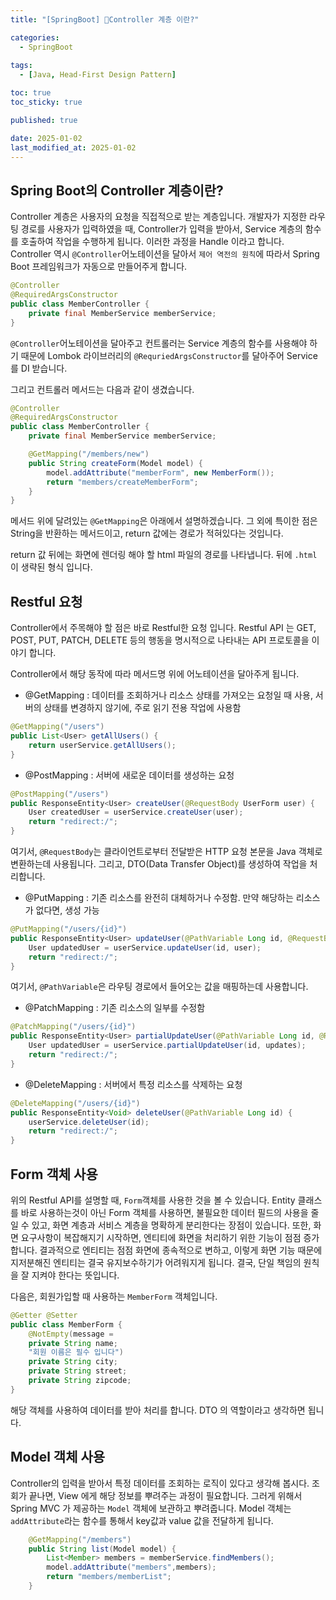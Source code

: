 ```yaml
---
title: "[SpringBoot] Controller 계층 이란?"

categories:
  - SpringBoot
  
tags:
  - [Java, Head-First Design Pattern]

toc: true
toc_sticky: true

published: true

date: 2025-01-02
last_modified_at: 2025-01-02
---
```


## Spring Boot의 Controller 계층이란?

Controller 계층은 사용자의 요청을 직접적으로 받는 계층입니다. 개발자가 지정한 라우팅 경로를 사용자가 입력하였을 때, Controller가 입력을 받아서, Service 계층의 함수를 호출하여 작업을 수행하게 됩니다. 이러한 과정을 Handle 이라고 합니다. Controller 역시 `@Controller`어노테이션을 달아서 `제어 역전의 원칙`에 따라서 Spring Boot 프레임워크가 자동으로 만들어주게 합니다.

```java
@Controller
@RequiredArgsConstructor
public class MemberController {
    private final MemberService memberService;
}
```

`@Controller`어노테이션을 달아주고 컨트롤러는 Service 계층의 함수를 사용해야 하기 때문에 Lombok 라이브러리의 `@RequriedArgsConstructor`를 달아주어 Service 를 DI 받습니다.

그리고 컨트롤러 메서드는 다음과 같이 생겼습니다.

```java
@Controller
@RequiredArgsConstructor
public class MemberController {
    private final MemberService memberService;

    @GetMapping("/members/new")
    public String createForm(Model model) {
        model.addAttribute("memberForm", new MemberForm());
        return "members/createMemberForm";
    }
}
```

메서드 위에 달려있는 `@GetMapping`은 아래에서 설명하겠습니다. 그 외에 특이한 점은 String을 반환하는 메서드이고, return 값에는 경로가 적혀있다는 것입니다.

return 값 뒤에는 화면에 렌더링 해야 할 html 파일의 경로를 나타냅니다. 뒤에 `.html` 이 생략된 형식 입니다.

## Restful 요청

Controller에서 주목해야 할 점은 바로 Restful한 요청 입니다. Restful API 는 GET, POST, PUT, PATCH, DELETE 등의 행동을 명시적으로 나타내는 API 프로토콜을 이야기 합니다.

Controller에서 해당 동작에 따라 메서드명 위에 어노테이션을 달아주게 됩니다.

- @GetMapping : 데이터를 조회하거나 리소스 상태를 가져오는 요청일 때 사용, 서버의 상태를 변경하지 않기에, 주로 읽기 전용 작업에 사용함

```java
@GetMapping("/users")
public List<User> getAllUsers() {
    return userService.getAllUsers();
}
```

- @PostMapping : 서버에 새로운 데이터를 생성하는 요청

```java
@PostMapping("/users")
public ResponseEntity<User> createUser(@RequestBody UserForm user) {
    User createdUser = userService.createUser(user);
    return "redirect:/";
}
```

여기서, `@RequestBody`는 클라이언트로부터 전달받은 HTTP 요청 본문을 Java 객체로 변환하는데 사용됩니다. 그리고, DTO(Data Transfer Object)를 생성하여 작업을 처리합니다.

- @PutMapping : 기존 리소스를 완전히 대체하거나 수정함. 만약 해당하는 리소스가 없다면, 생성 가능

```java
@PutMapping("/users/{id}")
public ResponseEntity<User> updateUser(@PathVariable Long id, @RequestBody User user) {
    User updatedUser = userService.updateUser(id, user);
    return "redirect:/";
}
```

여기서, `@PathVariable`은 라우팅 경로에서 들어오는 값을 매핑하는데 사용합니다.

- @PatchMapping : 기존 리소스의 일부를 수정함

```java
@PatchMapping("/users/{id}")
public ResponseEntity<User> partialUpdateUser(@PathVariable Long id, @RequestBody Map<String, Object> updates) {
    User updatedUser = userService.partialUpdateUser(id, updates);
    return "redirect:/";
}
```

- @DeleteMapping : 서버에서 특정 리소스를 삭제하는 요청

```java
@DeleteMapping("/users/{id}")
public ResponseEntity<Void> deleteUser(@PathVariable Long id) {
    userService.deleteUser(id);
    return "redirect:/";
}
```


##  Form 객체 사용

위의 Restful API를 설명할 때, `Form`객체를 사용한 것을 볼 수 있습니다. Entity 클래스를 바로 사용하는것이 아닌 Form 객체를 사용하면, 불필요한 데이터 필드의 사용을 줄일 수 있고, 화면 계층과 서비스 계층을 명확하게 분리한다는 장점이 있습니다. 또한, 화면 요구사항이 복잡해지기 시작하면, 엔티티에 화면을 처리하기 위한 기능이 점점 증가합니다. 결과적으로 엔티티는 점점 화면에 종속적으로 변하고, 이렇게 화면 기능 때문에 지저분해진 엔티티는 결국 유지보수하기가 어려워지게 됩니다. 결국, 단일 책임의 원칙을 잘 지켜야 한다는 뜻입니다.

다음은, 회원가입할 때 사용하는 `MemberForm` 객체입니다.
```java
@Getter @Setter
public class MemberForm {
	@NotEmpty(message =
	private String name;
	"회원 이름은 필수 입니다")
	private String city;
	private String street;
	private String zipcode;
}
```

해당 객체를 사용하여 데이터를 받아 처리를 합니다. DTO 의 역할이라고 생각하면 됩니다.

## Model 객체 사용

Controller의 입력을 받아서 특정 데이터를 조회하는 로직이 있다고 생각해 봅시다. 조회가 끝나면, View 에게 해당 정보를 뿌려주는 과정이 필요합니다. 그러게 위해서 Spring MVC 가 제공하는 `Model` 객체에 보관하고 뿌려줍니다. Model 객체는 `addAttribute`라는 함수를 통해서 key값과 value 값을 전달하게 됩니다.

```java
    @GetMapping("/members")
    public String list(Model model) {
        List<Member> members = memberService.findMembers();
        model.addAttribute("members",members);
        return "members/memberList";
    }
```




